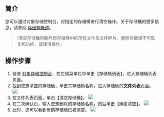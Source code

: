 ## 简介

您可以通过对象存储控制台，对指定的存储桶进行清空操作。关于存储桶的更多信息，请参阅 [存储桶概述](https://cloud.tencent.com/document/product/436/13312)。

> !清空存储桶将删除您存储桶中的所有文件及文件碎片，删除后数据不可恢复和访问，请谨慎操作。

## 操作步骤

1. 登录 [对象存储控制台](https://console.cloud.tencent.com/cos5)，在左侧菜单栏中单击【存储桶列表】，进入存储桶列表页面。
2. 找到您想清空的存储桶，单击其存储桶名称，进入存储桶的**文件列表**页面。
![](https://main.qcloudimg.com/raw/78c7f2adcbe07a2108cf26ded2408161.png)
3. 在文件列表页面，单击【清空存储桶】。
![](https://main.qcloudimg.com/raw/6aac1bc5d5c3caa77da7f90dcd178dc3.png)
4. 在二次确认页，输入您想删除的存储桶名称，然后单击【确定清空】。
![](https://main.qcloudimg.com/raw/8751c66b4890b17b08299f76d553c65c.png)
5. 此时，您可以看到当前存储桶已被清空。
![](https://main.qcloudimg.com/raw/7721455cccb908e1dd86c40e5dc19306.png)
